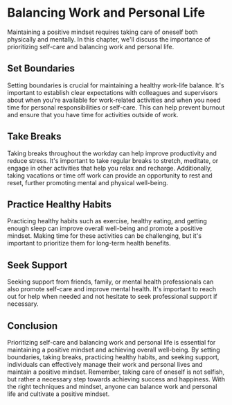 Balancing Work and Personal Life
===================================================================

Maintaining a positive mindset requires taking care of oneself both physically and mentally. In this chapter, we'll discuss the importance of prioritizing self-care and balancing work and personal life.

Set Boundaries
--------------

Setting boundaries is crucial for maintaining a healthy work-life balance. It's important to establish clear expectations with colleagues and supervisors about when you're available for work-related activities and when you need time for personal responsibilities or self-care. This can help prevent burnout and ensure that you have time for activities outside of work.

Take Breaks
-----------

Taking breaks throughout the workday can help improve productivity and reduce stress. It's important to take regular breaks to stretch, meditate, or engage in other activities that help you relax and recharge. Additionally, taking vacations or time off work can provide an opportunity to rest and reset, further promoting mental and physical well-being.

Practice Healthy Habits
-----------------------

Practicing healthy habits such as exercise, healthy eating, and getting enough sleep can improve overall well-being and promote a positive mindset. Making time for these activities can be challenging, but it's important to prioritize them for long-term health benefits.

Seek Support
------------

Seeking support from friends, family, or mental health professionals can also promote self-care and improve mental health. It's important to reach out for help when needed and not hesitate to seek professional support if necessary.

Conclusion
----------

Prioritizing self-care and balancing work and personal life is essential for maintaining a positive mindset and achieving overall well-being. By setting boundaries, taking breaks, practicing healthy habits, and seeking support, individuals can effectively manage their work and personal lives and maintain a positive mindset. Remember, taking care of oneself is not selfish, but rather a necessary step towards achieving success and happiness. With the right techniques and mindset, anyone can balance work and personal life and cultivate a positive mindset.



